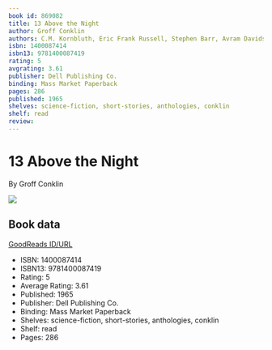 ```yaml
---
book id: 869082
title: 13 Above the Night
author: Groff Conklin
authors: C.M. Kornbluth, Eric Frank Russell, Stephen Barr, Avram Davidson, Isaac Asimov, Morton Klass, Gordon R. Dickson, Judith Merril, James White, J.F. Bone, Frank Herbert, Fritz Leiber, Mack Reynolds, J. Lincoln Paine
isbn: 1400087414
isbn13: 9781400087419
rating: 5
avgrating: 3.61
publisher: Dell Publishing Co.
binding: Mass Market Paperback
pages: 286
published: 1965
shelves: science-fiction, short-stories, anthologies, conklin
shelf: read
review: 
---
```


# 13 Above the Night

By Groff Conklin

![](https://i.gr-assets.com/images/S/compressed.photo.goodreads.com/books/1327538692l/869082.jpg)

## Book data

[GoodReads ID/URL](https://www.goodreads.com/book/show/869082)

- ISBN: 1400087414
- ISBN13: 9781400087419
- Rating: 5
- Average Rating: 3.61
- Published: 1965
- Publisher: Dell Publishing Co.
- Binding: Mass Market Paperback
- Shelves: science-fiction, short-stories, anthologies, conklin
- Shelf: read
- Pages: 286

